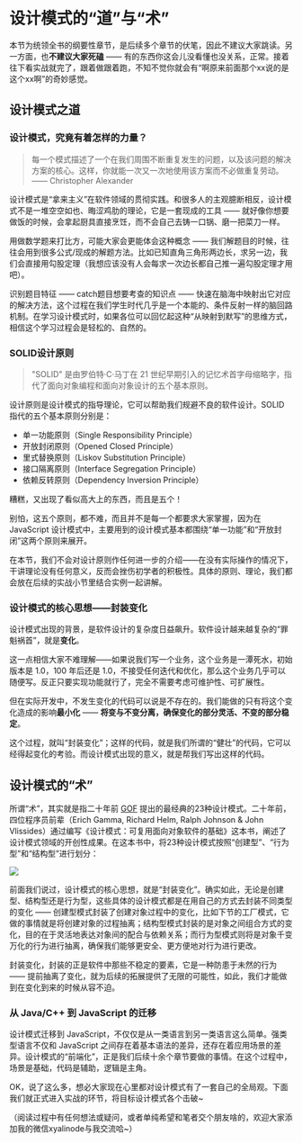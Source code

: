 # 设计模式的“道”与“术” 

本节为统领全书的纲要性章节，是后续多个章节的伏笔，因此不建议大家跳读。另一方面，也**不建议大家死磕** —— 有的东西你这会儿没看懂也没关系，正常。接着往下看实战就完了，跟着做跟着跑，不知不觉你就会有“啊原来前面那个xx说的是这个xx啊”的奇妙感觉。    


## 设计模式之道

### 设计模式，究竟有着怎样的力量？   

> 每一个模式描述了一个在我们周围不断重复发生的问题，以及该问题的解决方案的核心。这样，你就能一次又一次地使用该方案而不必做重复劳动。 —— Christopher Alexander    

设计模式是“拿来主义”在软件领域的贯彻实践。和很多人的主观臆断相反，设计模式不是一堆空空如也、晦涩鸡肋的理论，它是一套现成的工具 —— 就好像你想要做饭的时候，会拿起厨具直接烹饪，而不会自己去铸一口锅、磨一把菜刀一样。    
 
用做数学题来打比方，可能大家会更能体会这种概念 —— 我们解题目的时候，往往会用到很多公式/现成的解题方法。比如已知直角三角形两边长，求另一边，我们会直接用勾股定理（我想应该没有人会每求一次边长都自己推一遍勾股定理才用吧）。

识别题目特征 —— catch题目想要考查的知识点 —— 快速在脑海中映射出它对应的解决方法，这个过程在我们学生时代几乎是一个本能的、条件反射一样的脑回路机制。在学习设计模式时，如果各位可以回忆起这种“从映射到默写”的思维方式，相信这个学习过程会是轻松的、自然的。      
   
### SOLID设计原则

 > "SOLID" 是由罗伯特·C·马丁在 21 世纪早期引入的记忆术首字母缩略字，指代了面向对象编程和面向对象设计的五个基本原则。           
 
 
 设计原则是设计模式的指导理论，它可以帮助我们规避不良的软件设计。SOLID 指代的五个基本原则分别是：    
 
- 单一功能原则（Single Responsibility Principle）
 - 开放封闭原则（Opened Closed Principle）
 - 里式替换原则（Liskov Substitution Principle）
 - 接口隔离原则（Interface Segregation Principle）
 - 依赖反转原则（Dependency Inversion Principle）
 
糟糕，又出现了看似高大上的东西，而且是五个！    

别怕，这五个原则，都不难，而且并不是每一个都要求大家掌握，因为在 JavaScript 设计模式中，主要用到的设计模式基本都围绕“单一功能”和“开放封闭”这两个原则来展开。

在本节，我们不会对设计原则作任何进一步的介绍——在没有实际操作的情况下，干讲理论没有任何意义，反而会挫伤初学者的积极性。具体的原则、理论，我们都会放在后续的实战小节里结合实例一起讲解。
   

### 设计模式的核心思想——封装变化
 
 设计模式出现的背景，是软件设计的复杂度日益飙升。软件设计越来越复杂的“罪魁祸首”，就是**变化**。     
 
 这一点相信大家不难理解——如果说我们写一个业务，这个业务是一潭死水，初始版本是 1.0，100 年后还是 1.0，不接受任何迭代和优化，那么这个业务几乎可以随便写。反正只要实现功能就行了，完全不需要考虑可维护性、可扩展性。 
 
 但在实际开发中，不发生变化的代码可以说是不存在的。我们能做的只有将这个变化造成的影响**最小化** —— **将变与不变分离，确保变化的部分灵活、不变的部分稳定**。
 
 这个过程，就叫“封装变化”；这样的代码，就是我们所谓的“健壮”的代码，它可以经得起变化的考验。而设计模式出现的意义，就是帮我们写出这样的代码。
 
  
## 设计模式的“术”
所谓“术”，其实就是指二十年前 [GOF](https://baike.baidu.com/item/GoF) 提出的最经典的23种设计模式。二十年前，四位程序员前辈（Erich Gamma, Richard Helm, Ralph Johnson & John Vlissides）通过编写《设计模式：可复用面向对象软件的基础》这本书，阐述了设计模式领域的开创性成果。在这本书中，将23种设计模式按照“创建型”、“行为型”和“结构型”进行划分：    

![](https://p1-jj.byteimg.com/tos-cn-i-t2oaga2asx/gold-user-assets/2019/4/6/169f16406d230ffe~tplv-t2oaga2asx-image.image)   

前面我们说过，设计模式的核心思想，就是“封装变化”。确实如此，无论是创建型、结构型还是行为型，这些具体的设计模式都是在用自己的方式去封装不同类型的变化 —— 创建型模式封装了创建对象过程中的变化，比如下节的工厂模式，它做的事情就是将创建对象的过程抽离；结构型模式封装的是对象之间组合方式的变化，目的在于灵活地表达对象间的配合与依赖关系；而行为型模式则将是对象千变万化的行为进行抽离，确保我们能够更安全、更方便地对行为进行更改。

封装变化，封装的正是软件中那些不稳定的要素，它是一种防患于未然的行为 —— 提前抽离了变化，就为后续的拓展提供了无限的可能性，如此，我们才能做到在变化到来的时候从容不迫。    
  
### 从 Java/C++ 到 JavaScript 的迁移

设计模式迁移到 JavaScript，不仅仅是从一类语言到另一类语言这么简单。强类型语言不仅和 JavaScript 之间存在着基本语法的差异，还存在着应用场景的差异。设计模式的“前端化”，正是我们后续十余个章节要做的事情。在这个过程中，场景是基础，代码是辅助，逻辑是主角。

OK，说了这么多，想必大家现在心里都对设计模式有了一套自己的全局观。下面我们就正式进入实战的环节，将目标设计模式各个击破~


（阅读过程中有任何想法或疑问，或者单纯希望和笔者交个朋友啥的，欢迎大家添加我的微信xyalinode与我交流哈~）